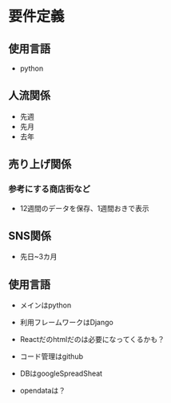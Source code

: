 # 要件定義

## 使用言語

- python

## 人流関係

- 先週
- 先月
- 去年

## 売り上げ関係

### 参考にする商店街など

- 12週間のデータを保存、1週間おきで表示

## SNS関係

- 先日~3カ月

## 使用言語

- メインはpython

- 利用フレームワークはDjango
- Reactだのhtmlだのは必要になってくるかも？

- コード管理はgithub

- DBはgoogleSpreadSheat

- opendataは？